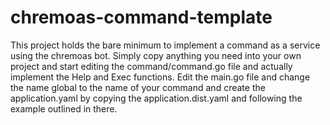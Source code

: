 # chremoas-command-template

This project holds the bare minimum to implement a command as a service using the chremoas bot.  Simply copy anything you need into your own project and start editing the command/command.go file and actually implement the Help and Exec functions.  Edit the main.go file and change the name global to the name of your command and create the application.yaml by copying the application.dist.yaml and following the example outlined in there.
